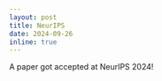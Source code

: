 ```yaml
---
layout: post
title: NeurIPS
date: 2024-09-26
inline: true
---
```

A paper got accepted at NeurIPS 2024!